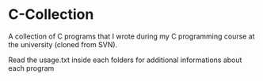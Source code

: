 # C-Collection
A collection of C programs that I wrote during my C programming course at the university (cloned from SVN).

Read the usage.txt inside each folders for additional informations about each program
